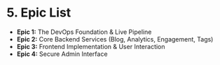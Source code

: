 # 5. Epic List

*   **Epic 1:** The DevOps Foundation & Live Pipeline
*   **Epic 2:** Core Backend Services (Blog, Analytics, Engagement, Tags)
*   **Epic 3:** Frontend Implementation & User Interaction
*   **Epic 4:** Secure Admin Interface

